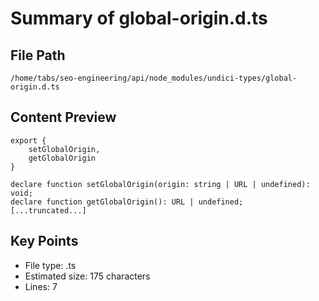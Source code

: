 # Summary of global-origin.d.ts
  
## File Path
`/home/tabs/seo-engineering/api/node_modules/undici-types/global-origin.d.ts`

## Content Preview
```
export {
	setGlobalOrigin,
	getGlobalOrigin
}
  
declare function setGlobalOrigin(origin: string | URL | undefined): void;
declare function getGlobalOrigin(): URL | undefined;
[...truncated...]
```

## Key Points
- File type: .ts
- Estimated size: 175 characters
- Lines: 7
